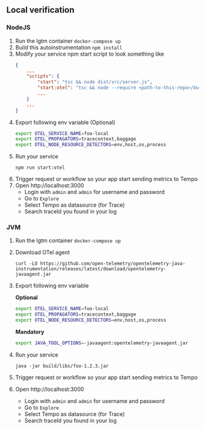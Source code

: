 ## Local verification


### NodeJS
1. Run the lgtm container `docker-compose up`
2. Build this autoinstrumentation `npm install`
2. Modify your service npm start script to look something like
    ```json
    {
        ...
        "scripts": {
            "start": "tsc && node dist/src/server.js",
            "start:otel": "tsc && node --require <path-to-this-repo>/build/workspace/autoinstrumentation.js dist/src/server.js",
            ...
        }        
        ...
    }
    ```
3. Export following env variable (Optional)
    ```bash
    export OTEL_SERVICE_NAME=foo-local
    export OTEL_PROPAGATORS=tracecontext,baggage
    export OTEL_NODE_RESOURCE_DETECTORS=env,host,os,process
    ```
4. Run your service
    ```shell
    npm run start:otel
    ```
5. Trigger request or workflow so your app start sending metrics to Tempo
6. Open http://localhost:3000
    - Login with `admin` and `admin` for username and password
    - Go to `Explore`
    - Select Tempo as datasource (for Trace)
    - Search traceId you found in your log

### JVM
1. Run the lgtm container `docker-compose up`
2. Download OTel agent
    ```shell
    curl -LO https://github.com/open-telemetry/opentelemetry-java-instrumentation/releases/latest/download/opentelemetry-javaagent.jar    
    ```
3. Export following env variable
    
    **Optional**
    ```bash
    export OTEL_SERVICE_NAME=foo-local
    export OTEL_PROPAGATORS=tracecontext,baggage
    export OTEL_NODE_RESOURCE_DETECTORS=env,host,os,process
    ```

    **Mandatory**
    ```bash
    export JAVA_TOOL_OPTIONS=-javaagent:opentelemetry-javaagent.jar
    ```
4. Run your service
    ```shell
    java -jar build/libs/foo-1.2.3.jar
    ```
5. Trigger request or workflow so your app start sending metrics to Tempo
6. Open http://localhost:3000
    - Login with `admin` and `admin` for username and password
    - Go to `Explore`
    - Select Tempo as datasource (for Trace)
    - Search traceId you found in your log
